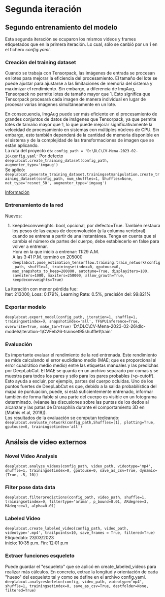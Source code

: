 # Segunda iteración 
## Segundo entrenamiento del modelo

Esta segunda iteración se ocuparon los mismos videos y frames etiquetados que en la primera iteración. Lo cual, sólo se canbió por un *1* en el fichero *config.yaml*.

### Creación del training dataset
Cuando se trabaja con Tensorpack, las imágenes de entrada se procesan en lotes para mejorar la eficiencia del procesamiento. El tamaño del lote se puede ajustar para ajustarse a las limitaciones de memoria del sistema y maximizar el rendimiento. Sin embargo, a diferencia de ImgAug, Tensorpack no permite lotes de tamaño mayor que 1. Esto significa que Tensorpack procesará cada imagen de manera individual en lugar de procesar varias imágenes simultáneamente en un lote. <br>

En consecuencia, ImgAug puede ser más eficiente en el procesamiento de grandes conjuntos de datos de imágenes que Tensorpack, ya que permite lotes de tamaño mayor que 1, lo que puede mejorar significativamente la velocidad de procesamiento en sistemas con múltiples núcleos de CPU. Sin embargo, esto también dependerá de la cantidad de memoria disponible en el sistema y de la complejidad de las transformaciones de imagen que se están aplicando. 
<br>
La ruta del proyecto es: ```config_path = 'D:\DLC\CV-Mena-2023-02-26\config.yaml'```
Por defecto <br>
```deeplabcut.create_training_dataset(config_path, augmenter_type='imgaug')``` <br>
Se aplicó: <br>
```deeplabcut.generate_training_dataset.trainingsetmanipulation.create_training_dataset(config_path, num_shuffles=1, Shuffles=None, net_type='resnet_50', augmenter_type='imgaug')```<br>

[Información](https://deeplabcut.github.io/DeepLabCut/docs/standardDeepLabCut_UserGuide.html#f-create-training-dataset-s)

### Entrenamiento de la red
Nuevos: 
1. keepdeconvweights: bool, opcional, por defecto=True. También restaura los pesos de las capas de deconvolución (y la columna vertebral) cuando se entrena a partir de una instantánea. Tenga en cuenta que si cambia el número de partes del cuerpo, debe establecerlo en false para volver a entrenar. <br>
Hora en la que inició a entrenar: 11:29 A.M. <br>
A las 3:41 P.M. terminó en 205000<br>
```deeplabcut.pose_estimation_tensorflow.training.train_network(config_path, shuffle=1, trainingsetindex=0, gputouse=0, max_snapshots_to_keep=200000, autotune=True, displayiters=100, saveiters=1000, maxiters=250000, allow_growth=True, keepdeconvweights=True)```

<!-- 
Se continuó a las 3:55 P.M. con 
init_weights: 'D:\DLC\CV-Mena-2023-02-26\dlc-models\iteration-1\CVFeb26-trainset95shuffle1\train\snapshot-205000' 
Se detuvo a las 4:49 P.M hasta la iteración 251000-->

La iteración con menor pérdida fue: <br>
Iter: 213000, Loss: 0.179%, Learning Rate: 0.5%, precisión del: 99.821%


### Exportar modelo
```deeplabcut.export_model(config_path, iteration=1, shuffle=1, trainingsetindex=0, snapshotindex='all', TFGPUinference=True, overwrite=True, make_tar=True)```
'D:\DLC\CV-Mena-2023-02-26\dlc-models\iteration-1\CVFeb26-trainset95shuffle1\train'
### Evaluación

Es importante evaluar el rendimiento de la red entrenada. Este rendimiento se mide calculando el error euclidiano medio (MAE; que es proporcional al error cuadrático medio medio) entre las etiquetas manuales y las predichas por DeepLabCut. El MAE se guarda en un archivo separado por comas y se muestra para todos los pares y sólo para los pares probables (>p-cutoff). Esto ayuda a excluir, por ejemplo, partes del cuerpo ocluidas. Uno de los puntos fuertes de DeepLabCut es que, debido a la salida probabilística del mapa de puntuación, puede, si está suficientemente entrenado, informar también de forma fiable si una parte del cuerpo es visible en un fotograma determinado. (véanse las discusiones sobre las puntas de los dedos al alcanzar y las patas de Drosophila durante el comportamiento 3D en [Mathis et al, 2018]). <br>
Los resultados de la evaluación se computan tecleando: <br>
```deeplabcut.evaluate_network(config_path,Shuffles=[1], plotting=True, gputouse=0, trainingsetindex='all')```

## Análsis de video externos
### Novel Video Analysis
```deeplabcut.analyze_videos(config_path, video_path, videotype='mp4', shuffle=1, trainingsetindex=0, gputouse=0, save_as_csv=True, dynamic=(True, .5, 10))```


### Filter pose data data
```deeplabcut.filterpredictions(config_path, video_path, shuffle=1, trainingsetindex=0, filtertype='arima', p_bound=0.01, ARdegree=3, MAdegree=1, alpha=0.01)```

### Labeled Video
```deeplabcut.create_labeled_video(config_path, video_path, videotype='.mp4', trailpoints=10, save_frames = True, filtered=True)```
Etiquedato: 23/03/2023 <br>
    inicio: 10:35 p.m.
    Fin: 12:01 p.m<br>
<!-- 
gráfica MX450
video_path = ['D:\DLC\VideosParaTracking\grupo 2\R4\Pruebas\Grupo2R4S15\MX450\iteración-1\Grupo2R4S15TRIM.mp4'] 

gráfica 3060 Ti <br>
video_path =  ['D:\DLC\VideosParaTracking\grupo 2\R4\Pruebas\Grupo2R4S15\3060Ti\iteración-1\Grupo2R4S15TRIM.mp4'] Video de 2.52 min
 24/03/23
Análisis:
    inicio: 12:03 p.m.
    Fin: 12:04 p.m

Filtrado: 
    inicio: 12:04 p.m.
    Fin: 12:05 p.m

Etiquetado de video: 
    inicio: 12:10 p.m.
    Fin: 12: p.m
-->

### Extraer funciones esqueleto
Puede guardar el "esqueleto" que se aplicó en create_labeled_videos para realizar más cálculos. En concreto, extrae la longitud y orientación de cada "hueso" del esqueleto tal y como se define en el archivo config.yaml. 
```deeplabcut.analyzeskeleton(config, video_path, videotype='mp4', shuffle=1, trainingsetindex=0, save_as_csv=True, destfolder=None, filtered=True)```